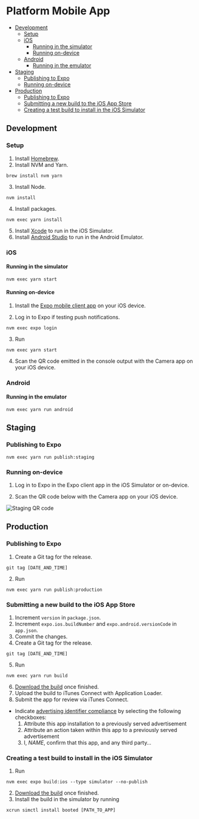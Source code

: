 # Platform Mobile App

- [Development](#development)
  - [Setup](#setup)
  - [iOS](#ios)
    - [Running in the simulator](#running-in-the-simulator)
    - [Running on-device](#running-on-device)
  - [Android](#android)
    - [Running in the emulator](#running-in-the-emulator)
- [Staging](#staging)
  - [Publishing to Expo](#publishing-to-expo)
  - [Running on-device](#running-on-device-1)
- [Production](#production)
  - [Publishing to Expo](#publishing-to-expo-1)
  - [Submitting a new build to the iOS App Store](#submitting-a-new-build-to-the-ios-app-store)
  - [Creating a test build to install in the iOS Simulator](#creating-a-test-build-to-install-in-the-ios-simulator)

## Development

### Setup

1. Install [Homebrew](https://brew.sh).
2. Install NVM and Yarn.

```
brew install nvm yarn
```

3. Install Node.

```
nvm install
```

4. Install packages.

```
nvm exec yarn install
```

5. Install [Xcode](https://itunes.apple.com/us/app/xcode/id497799835) to run in the iOS Simulator.
6. Install [Android Studio](https://developer.android.com/studio) to run in the Android Emulator.

### iOS

#### Running in the simulator

```
nvm exec yarn start
```

#### Running on-device

1. Install the [Expo mobile client app](https://itunes.com/apps/exponent) on your iOS device.

2. Log in to Expo if testing push notifications.

```
nvm exec expo login
```

3. Run

```
nvm exec yarn start
```

4. Scan the QR code emitted in the console output with the Camera app on your iOS device.

### Android

#### Running in the emulator

```
nvm exec yarn run android
```

## Staging

### Publishing to Expo

```
nvm exec yarn run publish:staging
```

### Running on-device

1. Log in to Expo in the Expo client app in the iOS Simulator or on-device.

2. Scan the QR code below with the Camera app on your iOS device.

![Staging QR code](https://files.slack.com/files-pri/T3D62PAK1-FCVEJ473R/staging.png)

## Production

### Publishing to Expo

1. Create a Git tag for the release.

```
git tag [DATE_AND_TIME]
```

2. Run

```
nvm exec yarn run publish:production
```

### Submitting a new build to the iOS App Store

1. Increment `version` in `package.json`.
2. Increment `expo.ios.buildNumber` and `expo.android.versionCode` in `app.json`.
3. Commit the changes.
4. Create a Git tag for the release.

```
git tag [DATE_AND_TIME]
```

5. Run

```
nvm exec yarn run build
```

6. [Download the build](https://expo.io/builds) once finished.
7. Upload the build to iTunes Connect with Application Loader.
8. Submit the app for review via iTunes Connect.

- Indicate [advertising identifier compliance](https://segment.com/docs/sources/mobile/ios/quickstart/#step-5-submitting-to-the-app-store) by selecting the following checkboxes:
  1. Attribute this app installation to a previously served advertisement
  2. Attribute an action taken within this app to a previously served advertisement
  3. I, _NAME_, confirm that this app, and any third party…

### Creating a test build to install in the iOS Simulator

1. Run

```
nvm exec expo build:ios --type simulator --no-publish
```

2. [Download the build](https://expo.io/builds) once finished.
3. Install the build in the simulator by running

```
xcrun simctl install booted [PATH_TO_APP]
```
